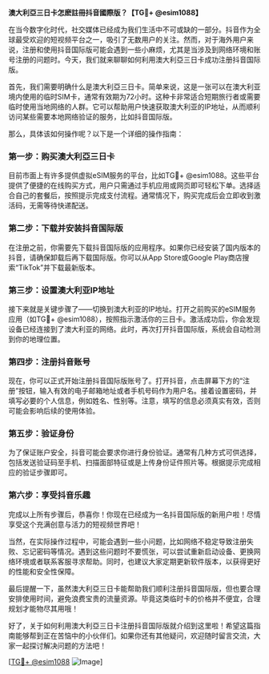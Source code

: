 **澳大利亞三日卡怎麽註冊抖音國際版？【TG💪+ @esim1088】**

在当今数字化时代，社交媒体已经成为我们生活中不可或缺的一部分。抖音作为全球最受欢迎的短视频平台之一，吸引了无数用户的关注。然而，对于海外用户来说，注册和使用抖音国际版可能会遇到一些小麻烦，尤其是当涉及到网络环境和账号注册的问题时。今天，我们就来聊聊如何利用澳大利亞三日卡成功注册抖音国际版。

首先，我们需要明确什么是澳大利亞三日卡。简单来说，这是一张可以在澳大利亚境内使用的临时SIM卡，通常有效期为72小时。这种卡非常适合短期旅行者或需要临时使用当地网络的人群。它可以帮助用户快速获取澳大利亚的IP地址，从而顺利访问某些需要本地网络验证的服务，比如抖音国际版。

那么，具体该如何操作呢？以下是一个详细的操作指南：

### 第一步：购买澳大利亞三日卡

目前市面上有许多提供虚拟eSIM服务的平台，比如TG💪+ @esim1088。这些平台提供了便捷的在线购买方式，用户只需通过手机应用或网页即可轻松下单。选择适合自己的套餐后，按照提示完成支付流程。通常情况下，购买完成后会立即收到激活码，无需等待快递配送。

### 第二步：下载并安装抖音国际版

在注册之前，你需要先下载抖音国际版的应用程序。如果你已经安装了国内版本的抖音，请确保卸载后再下载国际版。你可以从App Store或Google Play商店搜索“TikTok”并下载最新版本。

### 第三步：设置澳大利亚IP地址

接下来就是关键步骤了——切换到澳大利亚的IP地址。打开之前购买的eSIM服务应用（如TG💪+ @esim1088），按照指示激活你的三日卡。激活成功后，你会发现设备已经连接到了澳大利亚的网络。此时，再次打开抖音国际版，系统会自动检测到你的地理位置。

### 第四步：注册抖音账号

现在，你可以正式开始注册抖音国际版账号了。打开抖音，点击屏幕下方的“注册”按钮，输入有效的电子邮箱地址或者手机号码作为用户名。接着设置密码，并填写必要的个人信息，例如姓名、性别等。注意，填写的信息必须真实有效，否则可能会影响后续的使用体验。

### 第五步：验证身份

为了保证账户安全，抖音可能会要求你进行身份验证。通常有几种方式可供选择，包括发送验证码至手机、扫描面部特征或是上传身份证件照片等。根据提示完成相应的验证步骤即可。

### 第六步：享受抖音乐趣

完成以上所有步骤后，恭喜你！你现在已经成为一名抖音国际版的新用户啦！尽情享受这个充满创意与活力的短视频世界吧！

当然，在实际操作过程中，可能会遇到一些小问题，比如网络不稳定导致注册失败、忘记密码等情况。遇到这些问题时不要慌张，可以尝试重新启动设备、更换网络环境或者联系客服寻求帮助。同时，也建议大家定期更新软件版本，以获得更好的性能和安全性保障。

最后提醒一下，虽然澳大利亞三日卡能帮助我们顺利注册抖音国际版，但也要合理安排使用时间，避免浪费宝贵的流量资源。毕竟这类临时卡的价格并不便宜，合理规划才能物尽其用哦！

好了，关于如何利用澳大利亞三日卡注册抖音国际版就介绍到这里啦！希望这篇指南能够帮到正在苦恼中的小伙伴们。如果你还有其他疑问，欢迎随时留言交流，大家一起探讨解决问题的方法吧！

[[TG💪+ @esim1088](https://t.me/s/esim1088) ![Image](https://i.postimg.cc/4NQfJmqS/Snipaste-2025-05-13-00-14-12.png)]